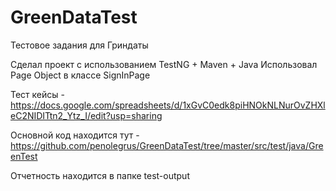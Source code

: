 # GreenDataTest
Тестовое задания для Гриндаты

Сделал проект с использованием TestNG + Maven + Java
Использовал Page Object в классе SignInPage

Тест кейсы - https://docs.google.com/spreadsheets/d/1xGvC0edk8piHNOkNLNurOvZHXleC2NIDITtn2_Ytz_I/edit?usp=sharing

Основной код находится тут - https://github.com/penolegrus/GreenDataTest/tree/master/src/test/java/GreenTest

Отчетность находится в папке test-output
